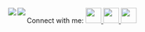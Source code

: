 <div>
<a href="https://github.com/anuraghazra/github-readme-stats">
  <img align="left" src="https://github-readme-stats.vercel.app/api?username=yiskw713&count_private=true&show_icons=true&theme=highcontrast" />
</a>
<a href="https://github.com/anuraghazra/github-readme-stats">
  <img align="left" src="https://github-readme-stats.vercel.app/api/top-langs/?username=yiskw713&hide=jupyter%20notebook&layout=compact&theme=highcontrast" />
</a>
</div>

<div>
Connect with me:
<a href="https://twitter.com/yciskw_">
  <img height="32" width="32" src="https://cdn.jsdelivr.net/npm/simple-icons@v3/icons/twitter.svg" />
</a>
<a href="https://www.linkedin.com/in/yiskw713/">
  <img height="32" width="32" src="https://cdn.jsdelivr.net/npm/simple-icons@v3/icons/linkedin.svg" />
</a>
<a href="https://www.instagram.com/yciskw_/">
  <img height="32" width="32" src="https://cdn.jsdelivr.net/npm/simple-icons@v3/icons/instagram.svg" />
</a>
</div>

